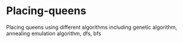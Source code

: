# Placing-queens
Placing queens using different algorithms including genetic algorithm, annealing emulation algorithm, dfs, bfs
